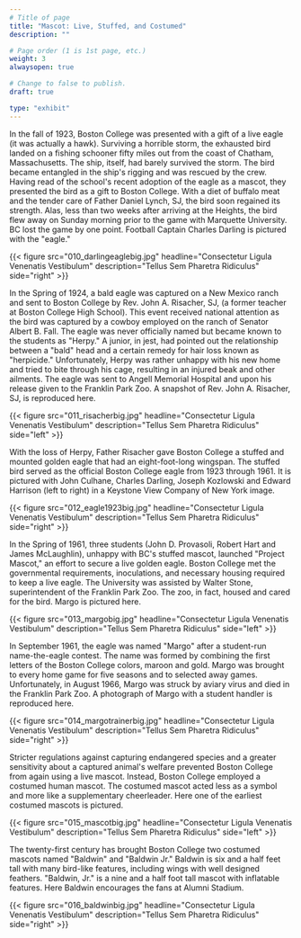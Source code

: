```yaml
---
# Title of page
title: "Mascot: Live, Stuffed, and Costumed"
description: ""

# Page order (1 is 1st page, etc.)
weight: 3
alwaysopen: true

# Change to false to publish.
draft: true

type: "exhibit"
---
```


In the fall of 1923, Boston College was presented with a gift of a live eagle (it was actually a hawk). Surviving a horrible storm, the exhausted bird landed on a fishing schooner fifty miles out from the coast of Chatham, Massachusetts. The ship, itself, had barely survived the storm. The bird became entangled in the ship's rigging and was rescued by the crew. Having read of the school's recent adoption of the eagle as a mascot, they presented the bird as a gift to Boston College. With a diet of buffalo meat and the tender care of Father Daniel Lynch, SJ, the bird soon regained its strength. Alas, less than two weeks after arriving at the Heights, the bird flew away on Sunday morning prior to the game with Marquette University. BC lost the game by one point. Football Captain Charles Darling is pictured with the "eagle."

{{< figure src="010_darlingeaglebig.jpg"
           headline="Consectetur Ligula Venenatis Vestibulum" 
           description="Tellus Sem Pharetra Ridiculus" 
           side="right" >}}

In the Spring of 1924, a bald eagle was captured on a New Mexico ranch and sent to Boston College by Rev. John A. Risacher, SJ, (a former teacher at Boston College High School). This event received national attention as the bird was captured by a cowboy employed on the ranch of Senator Albert B. Fall. The eagle was never officially named but became known to the students as "Herpy." A junior, in jest, had pointed out the relationship between a "bald" head and a certain remedy for hair loss known as "herpicide." Unfortunately, Herpy was rather unhappy with his new home and tried to bite through his cage, resulting in an injured beak and other ailments. The eagle was sent to Angell Memorial Hospital and upon his release given to the Franklin Park Zoo. A snapshot of Rev. John A. Risacher, SJ, is reproduced here.


{{< figure src="011_risacherbig.jpg"
           headline="Consectetur Ligula Venenatis Vestibulum" 
           description="Tellus Sem Pharetra Ridiculus" side="left" >}}

With the loss of Herpy, Father Risacher gave Boston College a stuffed and mounted golden eagle that had an eight-foot-long wingspan. The stuffed bird served as the official Boston College eagle from 1923 through 1961. It is pictured with John Culhane, Charles Darling, Joseph Kozlowski and Edward Harrison (left to right) in a Keystone View Company of New York image.

{{< figure src="012_eagle1923big.jpg"
           headline="Consectetur Ligula Venenatis Vestibulum" 
           description="Tellus Sem Pharetra Ridiculus" 
           side="right" >}}

In the Spring of 1961, three students (John D. Provasoli, Robert Hart and James McLaughlin), unhappy with BC's stuffed mascot, launched "Project Mascot," an effort to secure a live golden eagle. Boston College met the governmental requirements, inoculations, and necessary housing required to keep a live eagle. The University was assisted by Walter Stone, superintendent of the Franklin Park Zoo. The zoo, in fact, housed and cared for the bird. Margo is pictured here.

{{< figure src="013_margobig.jpg"
           headline="Consectetur Ligula Venenatis Vestibulum" 
           description="Tellus Sem Pharetra Ridiculus" side="left" >}}

In September 1961, the eagle was named "Margo" after a student-run name-the-eagle contest. The name was formed by combining the first letters of the Boston College colors, maroon and gold. Margo was brought to every home game for five seasons and to selected away games. Unfortunately, in August 1966, Margo was struck by aviary virus and died in the Franklin Park Zoo. A photograph of Margo with a student handler is reproduced here.

{{< figure src="014_margotrainerbig.jpg"
           headline="Consectetur Ligula Venenatis Vestibulum" 
           description="Tellus Sem Pharetra Ridiculus" 
           side="right" >}}

Stricter regulations against capturing endangered species and a greater sensitivity about a captured animal's welfare prevented Boston College from again using a live mascot. Instead, Boston College employed a costumed human mascot. The costumed mascot acted less as a symbol and more like a supplementary cheerleader. Here one of the earliest costumed mascots is pictured.

{{< figure src="015_mascotbig.jpg"
           headline="Consectetur Ligula Venenatis Vestibulum" 
           description="Tellus Sem Pharetra Ridiculus" side="left" >}}

The twenty-first century has brought Boston College two costumed mascots named "Baldwin" and "Baldwin Jr." Baldwin is six and a half feet tall with many bird-like features, including wings with well designed feathers. "Baldwin, Jr." is a nine and a half foot tall mascot with inflatable features. Here Baldwin encourages the fans at Alumni Stadium.

{{< figure src="016_baldwinbig.jpg"
           headline="Consectetur Ligula Venenatis Vestibulum" 
           description="Tellus Sem Pharetra Ridiculus" 
           side="right" >}}
